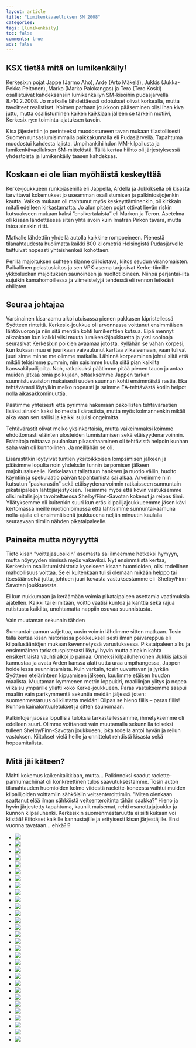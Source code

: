 ```yaml
---
layout: article 
title: "Lumikenkävaelluksen SM 2008" 
categories: 
tags: [lumikenkäily]
toc: false 
comments: true 
ads: false 
---
```


KSX tietää mitä on lumikenkäily!
--------------------------------

Kerkesix:n pojat Jappe (Jarmo Aho), Arde (Arto Mäkelä), Jukkis
(Jukka-Pekka Peltonen), Marko (Marko Palokangas) ja Tero (Tero Koski)
osallistuivat kahdeksansiin lumikenkäilyn SM-kisoihin pudasjärvellä
8.-10.2.2008. Jo matkalle lähdettäessä odotukset olivat korkealla, mutta
tavoitteet realistiset. Kolmen parhaan joukkoon pääseminen olisi ihan
kiva juttu, mutta osallistuminen kaiken kaikkiaan jälleen se tärkein
motiivi, Kerkesix ry:n toiminta-ajatuksen tavoin.

Kisa jäjestettiin jo perinteeksi muodostuneen tavan mukaan
tilastollisesti Suomen runsaslumisimmalla paikkakunnalla eli
Pudasjärvellä. Tapahtuma muodostui kahdesta lajista. Umpihankihiihdon
MM-kilpailusta ja lumikenkävaelluksen SM-mittelöstä. Tällä kertaa hiihto
oli järjestyksessä yhdestoista ja lumikenkäily taasen kahdeksas.

Koskaan ei ole liian myöhäistä keskeyttää
-----------------------------------------

Kerke-joukkueen runkojäsenillä eli Jappella, Ardella ja Jukkiksella oli
kisasta tarvittavat kokemukset jo useamman osallistumisen ja
palkintosijojenkin kautta. Vaikka mukaan oli mahtunut myös
keskeyttäminenkin, oli kirkkain mitali edelleen kirkastamatta. Jo alun
pitäen pojat ottivat lievän riskin kutsuakseen mukaan kaksi
”ensikertalaista” eli Markon ja Teron. Asetelma oli kisaan lähdettäessä
siten yhtä avoin kuin Imatran Pirkon tavara, mutta intoa ainakin riitti.

Matkalle lähdettiin yhdellä autolla kaikkine romppeineen. Pienestä
tilanahtaudesta huolimatta kaikki 800 kilometriä Helsingistä
Pudasjärvelle taittuivat nopeasti yhteishenkeä kohottaen.

Perillä majoituksen suhteen tilanne oli loistava, kiitos seudun
viranomaisten. Paikallinen pelastuslaitos ja sen VPK-asema tarjosivat
Kerke-tiimille ykkösluokan majoituksen saunoineen ja huoltotiloineen.
Niinpä perjantai-ilta sujuikin kamahomoillessa ja viimeistelyjä tehdessä
eli rennon letkeästi chillaten.

Seuraa johtajaa
---------------

Varsinainen kisa-aamu alkoi utuisassa pienen pakkasen kipristellessä
Syötteen rinteitä. Kerkesix-joukkue oli arvonnassa voittanut ensimmäisen
lähtövuoron ja niin sitä mentiin kohti lumikenttien kutsua. Eipä mennyt
aikaakaan kun kaikki viisi muuta lumikenkäjoukkuetta ja yksi sooloaja
seurasivat Kerkesix:n poikien avaamaa jotosta. Kyllähän se vähän
korpesi, kun kukaan muu ei juurikaan vaivautunut karttaa vilkaisemaan,
vaan tulivat juuri sinne minne me olimme matkalla. Lähinnä korpeaminen
johtui siitä että mikäli tekisimme pummin, niin saisimme kuulla siitä
pian kaikilta kanssakilpailijoilta. Noh, ratkaisuksi päätimme pitää
pienen tauon ja antaa muiden jatkaa omia polkujaan, ottaaksemme Jappen
tarkan suunnistusvaiston mukaisesti uuden suunnan kohti ensimmäistä
rastia. Eka tehtävärasti löytyikin melko nopeasti ja saimme
EA-tehtävästä kotiin helpot nolla aikasakkominuuttia.

Päätimme yhteisesti että pyrimme hakemaan pakollisten tehtävärastien
lisäksi ainakin kaksi kolmesta lisärastista, mutta myös kolmannenkin
mikäli aika vaan sen sallisi ja kaikki sujuisi ongelmitta.

Tehtävärastit olivat melko yksinkertaisia, mutta vaikeimmaksi koimme
ehdottomasti eläinten ulosteiden tunnistamisen sekä etäisyydenarvoinnin.
Erätaitoja mittaava puulankun pikasahaaminen oli tehtävistä helpoin
kunhan saha vain oli kunnollinen. Ja meillähän se oli.

Lisärastitkin löytyivät tuntien yksitoikkoisen lompsimisen jälkeen ja
pääsimme lopulta noin yhdeksän tunnin tarpomisen jälkeen
majoitusalueelle. Kerkelaavut tallattuun hankeen ja nuotio väliin,
huolto käyntiin ja spekulaatio päivän tapahtumista sai alkaa. Arvelimme
niin kutsutun ”paskarastin” sekä etäisyydenarvoinnin ratkaisseen
sunnuntain pikataipaleen lähtöjärjestyksen. Tiesimme myös että kovin
vastuksemme olisi mitalisijoja tavoiteltaessa Shelby/Finn-Savotan
kokenut ja reipas tiimi. Yllätyksemme oli kuitenkin suuri kun eräs
kilpailijajoukkueemme jäsen kävi kertomassa meille nuotionloimussa että
lähtisimme sunnuntai-aamuna nolla-ajalla eli ensimmäisenä joukkueena
neljän minuutin kaulalla seuraavaan tiimiin nähden pikataipaleelle.

Paineita mutta nöyryyttä
------------------------

Tieto kisan ”voittajasuosikin” asemasta sai ilmeemme hetkeksi hymyyn,
mutta nöyryyden nimissä myös vakaviksi. Nyt ensimmäistä kertaa,
Kerkesix:n osallistumishistoria kyseiseen kisaan huomioiden, olisi
todellinen mahdollisuus voittaa. Se ei kuitenkaan tulisi olemaan mikään
helppo tai itsestäänselvä juttu, johtuen juuri kovasta vastuksestamme
eli  Shelby/Finn-Savotan joukkueesta.

Ei kun nukkumaan ja keräämään voimia pikataipaleen asettamia vaatimuksia
ajatellen. Kaikki tai ei mitään, voitto vaatisi kuntoa ja kanttia sekä
rajua rutistusta kaikilta, unohtamatta nappiin osuvaa suunnistusta.

Vain muutaman sekunnin tähden

Sunnuntai-aamun valjettua, uusin voimin lähdimme sitten matkaan. Tosin
tällä kertaa kisan historiassa poikkeuksellisesti ilman päiväreppua eli
kilpailusääntöjen mukaan kevennetyssä varustuksessa. Pikataipaleen alku
ja ensimmäinen tarkastuspisterasti löytyi hyvin mutta ainakin kahta
ensikertilaista vauhti alkoi jo painaa. Onneksi kilpailuhenkinen Jukkis
jaksoi kannustaa ja avata Arden kanssa alati uutta uraa umpihangessa,
Jappen hoidellessa suunnistamista. Kuin varkain, tosin uuvuttavan ja
jyrkän Syötteen etelärinteen kipuamisen jälkeen, kuulimme etäisen huudon
maalista. Muutaman kymmenen metrin loppukiri, maalilinjan ylitys ja
nopea vilkaisu ympärille yllätti koko Kerke-joukkueen. Paras vastuksemme
saapui maaliin vain parikymmentä sekuntia meidän jäljessä joten:
suomenmestaruus oli kiistatta meidän! Olipas se hieno fiilis – paras
fiilis! Kunnon kainalontuuletukset ja sitten saunomaan.

Palkintojenjaossa lopullisia tuloksia tarkastellessamme, ihmetyksemme
oli edelleen suuri. Olimme voittaneet vain muutamalla sekunnilla
toiseksi tulleen Shelby/Finn-Savotan joukkueen, joka todella antoi hyvän
ja reilun vastuksen. Kiitokset vielä heille ja onnittelut rehdistä
kisasta sekä hopeamitalista.

Mitä jäi käteen?
----------------

Mahti kokemus kaikenkaikkiaan, mutta... Palkinnoksi saadut
raclette-pannumachiinat oli konkreettinen tulos saavutuksestamme. Tosin
auton tilanahtauden huomioiden kolme viidestä raclette-koneesta vaihtui
muiden kilpailijoiden voittamiin sähköisiin veitsenteroittimiin. ”Miten
olenkaan saattanut elää ilman sähköistä veitsenteroitinta tähän saakka?”
Hieno ja hyvin järjestetty tapahtuma, kauniit maisemat, rehti
osanottajajoukko ja kunnon kilpailuhenki. Kerkesix:n suomenmestaruutta
ei silti kukaan voi kiistää! Kiitokset kaikille kannustajille ja
erityisesti kisan järjestäjille. Ensi vuonna tavataan... ehkä?!?

<div class="th-grid image-gallery" markdown="1">

-   [![](/images/lumikenkavaellus-sm-2008/Thumbnails/IMG_108.jpg)](/images/lumikenkavaellus-sm-2008/IMG_108.jpg)
-   [![](/images/lumikenkavaellus-sm-2008/Thumbnails/IMG_109.JPG)](/images/lumikenkavaellus-sm-2008/IMG_109.JPG)
-   [![](/images/lumikenkavaellus-sm-2008/Thumbnails/IMG_110.jpg)](/images/lumikenkavaellus-sm-2008/IMG_110.jpg)
-   [![](/images/lumikenkavaellus-sm-2008/Thumbnails/IMG_208.jpg)](/images/lumikenkavaellus-sm-2008/IMG_208.jpg)
-   [![](/images/lumikenkavaellus-sm-2008/Thumbnails/IMG_210.JPG)](/images/lumikenkavaellus-sm-2008/IMG_210.JPG)
-   [![](/images/lumikenkavaellus-sm-2008/Thumbnails/IMG_211.JPG)](/images/lumikenkavaellus-sm-2008/IMG_211.JPG)
-   [![](/images/lumikenkavaellus-sm-2008/Thumbnails/IMG_212.JPG)](/images/lumikenkavaellus-sm-2008/IMG_212.JPG)
-   [![](/images/lumikenkavaellus-sm-2008/Thumbnails/IMG_213.JPG)](/images/lumikenkavaellus-sm-2008/IMG_213.JPG)
-   [![](/images/lumikenkavaellus-sm-2008/Thumbnails/IMG_214.JPG)](/images/lumikenkavaellus-sm-2008/IMG_214.JPG)
-   [![](/images/lumikenkavaellus-sm-2008/Thumbnails/IMG_215.jpg)](/images/lumikenkavaellus-sm-2008/IMG_215.jpg)
-   [![](/images/lumikenkavaellus-sm-2008/Thumbnails/IMG_216.jpg)](/images/lumikenkavaellus-sm-2008/IMG_216.jpg)
-   [![](/images/lumikenkavaellus-sm-2008/Thumbnails/IMG_217.jpg)](/images/lumikenkavaellus-sm-2008/IMG_217.jpg)
-   [![](/images/lumikenkavaellus-sm-2008/Thumbnails/IMG_218.jpg)](/images/lumikenkavaellus-sm-2008/IMG_218.jpg)
-   [![](/images/lumikenkavaellus-sm-2008/Thumbnails/IMG_219.jpg)](/images/lumikenkavaellus-sm-2008/IMG_219.jpg)
-   [![](/images/lumikenkavaellus-sm-2008/Thumbnails/IMG_221.jpg)](/images/lumikenkavaellus-sm-2008/IMG_221.jpg)
-   [![](/images/lumikenkavaellus-sm-2008/Thumbnails/IMG_222.JPG)](/images/lumikenkavaellus-sm-2008/IMG_222.JPG)
-   [![](/images/lumikenkavaellus-sm-2008/Thumbnails/IMG_223.JPG)](/images/lumikenkavaellus-sm-2008/IMG_223.JPG)
-   [![](/images/lumikenkavaellus-sm-2008/Thumbnails/IMG_224.jpg)](/images/lumikenkavaellus-sm-2008/IMG_224.jpg)
-   [![](/images/lumikenkavaellus-sm-2008/Thumbnails/IMG_225.jpg)](/images/lumikenkavaellus-sm-2008/IMG_225.jpg)
-   [![](/images/lumikenkavaellus-sm-2008/Thumbnails/IMG_226.jpg)](/images/lumikenkavaellus-sm-2008/IMG_226.jpg)
-   [![](/images/lumikenkavaellus-sm-2008/Thumbnails/IMG_227.jpg)](/images/lumikenkavaellus-sm-2008/IMG_227.jpg)
-   [![](/images/lumikenkavaellus-sm-2008/Thumbnails/IMG_228.jpg)](/images/lumikenkavaellus-sm-2008/IMG_228.jpg)
-   [![](/images/lumikenkavaellus-sm-2008/Thumbnails/IMG_229.jpg)](/images/lumikenkavaellus-sm-2008/IMG_229.jpg)
-   [![](/images/lumikenkavaellus-sm-2008/Thumbnails/IMG_230.jpg)](/images/lumikenkavaellus-sm-2008/IMG_230.jpg)
-   [![](/images/lumikenkavaellus-sm-2008/Thumbnails/IMG_508.JPG)](/images/lumikenkavaellus-sm-2008/IMG_508.JPG)
-   [![](/images/lumikenkavaellus-sm-2008/Thumbnails/IMG_608.jpg)](/images/lumikenkavaellus-sm-2008/IMG_608.jpg)
-   [![](/images/lumikenkavaellus-sm-2008/Thumbnails/IMG_708.jpg)](/images/lumikenkavaellus-sm-2008/IMG_708.jpg)
-   [![](/images/lumikenkavaellus-sm-2008/Thumbnails/IMG_709.jpg)](/images/lumikenkavaellus-sm-2008/IMG_709.jpg)
-   [![](/images/lumikenkavaellus-sm-2008/Thumbnails/IMG_710.jpg)](/images/lumikenkavaellus-sm-2008/IMG_710.jpg)
-   [![](/images/lumikenkavaellus-sm-2008/Thumbnails/IMG_901.JPG)](/images/lumikenkavaellus-sm-2008/IMG_901.JPG)

</div>
